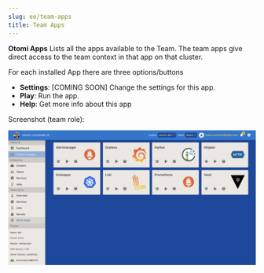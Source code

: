 ```yaml
---
slug: ee/team-apps
title: Team Apps
---
```


**Otomi Apps** Lists all the apps available to the Team. The team apps give direct access to the team context in that app on that cluster.

For each installed App there are three options/buttons

- **Settings**: [COMING SOON] Change the settings for this app.
- **Play**: Run the app.
- **Help**: Get more info about this app

Screenshot (team role):

![Console team apps](img/console-team-apps.png)
